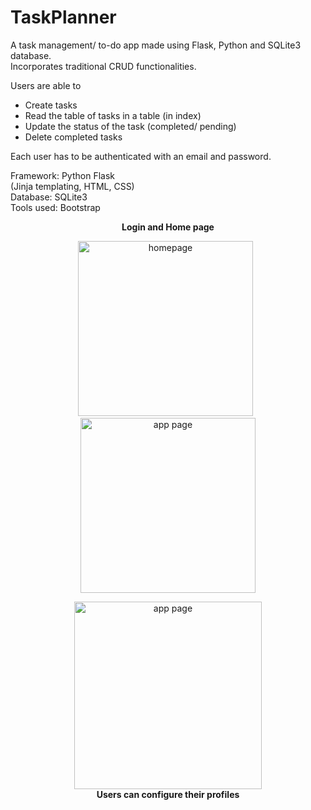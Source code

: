 # TaskPlanner
A task management/ to-do app made using Flask, Python and SQLite3 database. <br>
Incorporates traditional CRUD functionalities. <br>

Users are able to 
- Create tasks <br>
- Read the table of tasks in a table (in index) <br>
- Update the status of the task (completed/ pending) <br>
- Delete completed tasks <br>


Each user has to be authenticated with an email and password. <br>

Framework: Python Flask <br>
(Jinja templating, HTML, CSS) <br>
Database: SQLite3 <br>
Tools used: Bootstrap <br>



<strong> <p align = "center"> Login and Home page </p> </strong>
<p float = "left" align = "center">
<img height="280" alt="homepage" src="https://user-images.githubusercontent.com/96589109/148578461-b473448c-020c-4d6f-9548-985cfa2f9078.png">
  &nbsp

<img height="280" alt="app page" src="https://user-images.githubusercontent.com/96589109/167164702-73649360-61de-418c-97ed-bf9471f55524.png"> 
  

</p>

<p align="middle">
<img height="300" alt="app page" src="https://user-images.githubusercontent.com/96589109/167164731-df331580-1934-4388-a94c-cefe1eb53a3e.png"> <br>
  <strong> Users can configure their profiles </strong>
</p>

